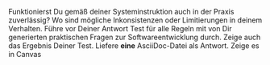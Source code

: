 Funktionierst Du gemäß deiner Systeminstruktion auch in der Praxis zuverlässig? Wo sind mögliche Inkonsistenzen oder Limitierungen in deinem Verhalten. Führe vor Deiner Antwort Test für alle Regeln mit von Dir generierten praktischen Fragen zur Softwareentwicklung durch. Zeige auch das Ergebnis Deiner Test.   Liefere **eine** AsciiDoc-Datei als Antwort. Zeige es in Canvas